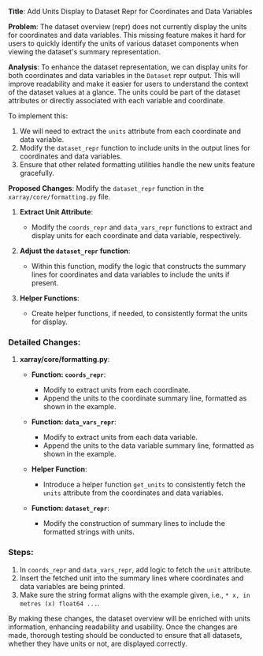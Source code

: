 **Title**: Add Units Display to Dataset Repr for Coordinates and Data Variables

**Problem**:
The dataset overview (repr) does not currently display the units for coordinates and data variables. This missing feature makes it hard for users to quickly identify the units of various dataset components when viewing the dataset's summary representation.

**Analysis**:
To enhance the dataset representation, we can display units for both coordinates and data variables in the `Dataset` repr output. This will improve readability and make it easier for users to understand the context of the dataset values at a glance. The units could be part of the dataset attributes or directly associated with each variable and coordinate.

To implement this:
1. We will need to extract the `units` attribute from each coordinate and data variable.
2. Modify the `dataset_repr` function to include units in the output lines for coordinates and data variables.
3. Ensure that other related formatting utilities handle the new units feature gracefully.

**Proposed Changes**:
Modify the `dataset_repr` function in the `xarray/core/formatting.py` file.

1. **Extract Unit Attribute**:
    - Modify the `coords_repr` and `data_vars_repr` functions to extract and display units for each coordinate and data variable, respectively.

2. **Adjust the `dataset_repr` function**:
    - Within this function, modify the logic that constructs the summary lines for coordinates and data variables to include the units if present.

3. **Helper Functions**:
    - Create helper functions, if needed, to consistently format the units for display.

### Detailed Changes:
1. **xarray/core/formatting.py**:
    - **Function: `coords_repr`**:
      - Modify to extract units from each coordinate.
      - Append the units to the coordinate summary line, formatted as shown in the example.

    - **Function: `data_vars_repr`**:
      - Modify to extract units from each data variable.
      - Append the units to the data variable summary line, formatted as shown in the example.

    - **Helper Function**:
      - Introduce a helper function `get_units` to consistently fetch the `units` attribute from the coordinates and data variables.

    - **Function: `dataset_repr`**:
      - Modify the construction of summary lines to include the formatted strings with units.

### Steps:
1. In `coords_repr` and `data_vars_repr`, add logic to fetch the `unit` attribute.
2. Insert the fetched unit into the summary lines where coordinates and data variables are being printed.
3. Make sure the string format aligns with the example given, i.e., `* x, in metres (x) float64 ...`.

By making these changes, the dataset overview will be enriched with units information, enhancing readability and usability. Once the changes are made, thorough testing should be conducted to ensure that all datasets, whether they have units or not, are displayed correctly.